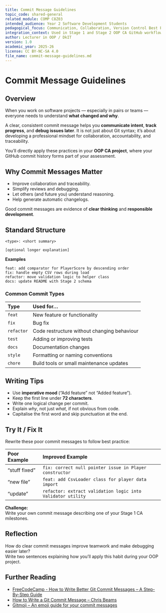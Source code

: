 ```yaml
---
title: Commit Message Guidelines
topic_code: shared-general
related_module: COMP C8Z03
intended_audience: Year 2 Software Development Students
pedagogical_focus: Communication, Collaboration, Version Control Best Practice
integration_context: Used in Stage 1 and Stage 2 OOP CA GitHub workflow
author: Lecturer in OOP / DkIT
version: 1.0
academic_year: 2025-26
license: CC BY-NC-SA 4.0
file_name: commit-message-guidelines.md
---
```


# Commit Message Guidelines

## Overview

When you work on software projects — especially in pairs or teams — everyone needs to understand **what changed and why**.  

A clear, consistent commit message helps you **communicate intent**, **track progress**, and **debug issues later**.  It is not just about Git syntax; it’s about developing a professional mindset for collaboration, accountability, and traceability.  

You’ll directly apply these practices in your **OOP CA project**, where your GitHub commit history forms part of your assessment.

## Why Commit Messages Matter

- Improve collaboration and traceability.  
- Simplify reviews and debugging.  
- Let others (and future you) understand reasoning.  
- Help generate automatic changelogs.  

Good commit messages are evidence of **clear thinking** and **responsible development**.

## Standard Structure

```
<type>: <short summary>

[optional longer explanation]
```

**Examples**
```
feat: add comparator for PlayerScore by descending order
fix: handle empty CSV rows during load
refactor: move validation logic to helper class
docs: update README with Stage 2 schema
```

### Common Commit Types

| Type | Used for… |
|:--|:--|
| `feat` | New feature or functionality |
| `fix` | Bug fix |
| `refactor` | Code restructure without changing behaviour |
| `test` | Adding or improving tests |
| `docs` | Documentation changes |
| `style` | Formatting or naming conventions |
| `chore` | Build tools or small maintenance updates |

## Writing Tips

- Use **imperative mood** (“Add feature” not “Added feature”).  
- Keep the first line under **72 characters**.  
- Write one logical change per commit.  
- Explain *why*, not just *what*, if not obvious from code.  
- Capitalise the first word and skip punctuation at the end.  

## Try It / Fix It

Rewrite these poor commit messages to follow best practice:

| Poor Example | Improved Example |
|:--|:--|
| “stuff fixed” | `fix: correct null pointer issue in Player constructor` |
| “new file” | `feat: add CsvLoader class for player data import` |
| “update” | `refactor: extract validation logic into Validator utility` |

**Challenge:**  
Write your own commit message describing one of your Stage 1 CA milestones.

## Reflection

How do clear commit messages improve teamwork and make debugging easier later?  
Write two sentences explaining how you’ll apply this habit during your OOP project.

## Further Reading

- [FreeCodeCamp - How to Write Better Git Commit Messages – A Step-By-Step Guide](https://www.freecodecamp.org/news/how-to-write-better-git-commit-messages/)  
- [How to Write a Git Commit Message – Chris Beams](https://chris.beams.io/posts/git-commit/)  
- [Gitmoji – An emoji guide for your commit messages](https://gitmoji.dev/)


